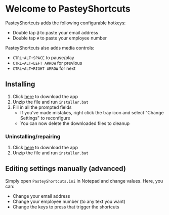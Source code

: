 # Welcome to PasteyShortcuts
PasteyShortcuts adds the following configurable hotkeys:
- Double tap `@` to paste your email address
- Double tap `#` to paste your employee number

PasteyShortcuts also adds media controls:
- `CTRL+ALT+SPACE` to pause/play
- `CTRL+ALT+LEFT ARROW` for previous
- `CTRL+ALT+RIGHT ARROW` for next

## Installing
1. Click [here](../../archive/master.zip) to download the app
2. Unzip the file and run `installer.bat`
3. Fill in all the prompted fields
	- If you've made mistakes, right click the tray icon and select "Change Settings" to reconfigure
	- You can now delete the downloaded files to cleanup

### Uninstalling/repairing
1. Click [here](../../archive/master.zip) to download the app
2. Unzip the file and run `installer.bat`

## Editing settings manually (advanced)
Simply open `PasteyShortcuts.ini` in Notepad and change values. Here, you can:
- Change your email address
- Change your employee number (to any text you want)
- Change the keys to press that trigger the shortcuts
